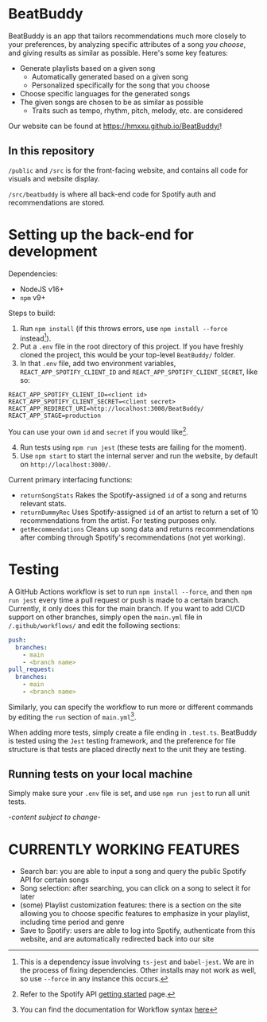 # BeatBuddy
BeatBuddy is an app that tailors recommendations much more closely to your preferences, by analyzing specific attributes of a song *you choose*, and giving results as similar as possible. Here's some key features:
* Generate playlists based on a given song
	* Automatically generated based on a given song
	* Personalized specifically for the song that you choose
* Choose specific languages for the generated songs
* The given songs are chosen to be as similar as possible
	* Traits such as tempo, rhythm, pitch, melody, etc. are considered

Our website can be found at https://hmxxu.github.io/BeatBuddy/!

## In this repository
`/public` and `/src` is for the front-facing website, and contains all code for visuals and website display.

`/src/beatbuddy` is where all back-end code for Spotify auth and recommendations are stored.

# Setting up the back-end for development
Dependencies: 
- NodeJS v16+
- `npm` v9+

Steps to build:
1. Run `npm install` (if this throws errors, use `npm install --force` instead[^1]).
2. Put a `.env` file in the root directory of this project. If you have freshly cloned the project, this would be your top-level `BeatBuddy/` folder.
3. In that `.env` file, add two environment variables, `REACT_APP_SPOTIFY_CLIENT_ID` and `REACT_APP_SPOTIFY_CLIENT_SECRET`, like so:
  ```.env
  REACT_APP_SPOTIFY_CLIENT_ID=<client id>
  REACT_APP_SPOTIFY_CLIENT_SECRET=<client secret>
  REACT_APP_REDIRECT_URI=http://localhost:3000/BeatBuddy/
  REACT_APP_STAGE=production
  ```
You can use your own `id` and `secret` if you would like[^2].

4. Run tests using `npm run jest` (these tests are failing for the moment).
5. Use `npm start` to start the internal server and run the website, by default on `http://localhost:3000/`.

Current primary interfacing functions:
* `returnSongStats` Rakes the Spotify-assigned `id` of a song and returns relevant stats.
* `returnDummyRec` Uses Spotify-assigned `id` of an artist to return a set of 10 recommendations from the artist. For testing purposes only.
* `getRecommendations` Cleans up song data and returns recommendations after combing through Spotify's recommendations (not yet working).

# Testing
A GitHub Actions workflow is set to run `npm install --force`, and then `npm run jest` every time a pull request or push is made to a certain branch. Currently, it only does this for the main branch. If you want to add CI/CD support on other branches, simply open the `main.yml` file in `/.github/workflows/` and edit the following sections:
  ```yml
  push:
    branches:
      - main
      - <branch name>
  pull_request:
    branches: 
      - main
      - <branch name>
  ```
Similarly, you can specify the workflow to run more or different commands by editing the `run` section of `main.yml`[^3]. 
  
When adding more tests, simply create a file ending in `.test.ts`. BeatBuddy is tested using the `Jest` testing framework, and the preference for file structure is that tests are placed directly next to the unit they are testing.

## Running tests on your local machine
Simply make sure your `.env` file is set, and use `npm run jest` to run all unit tests.

*-content subject to change-*

# CURRENTLY WORKING FEATURES
* Search bar: you are able to input a song and query the public Spotify API for certain songs
* Song selection: after searching, you can click on a song to select it for later
* (some) Playlist customization features: there is a section on the site allowing you to choose specific features to emphasize in your playlist, including time period and genre
* Save to Spotify: users are able to log into Spotify, authenticate from this website, and are automatically redirected back into our site

[^1]: This is a dependency issue involving `ts-jest` and `babel-jest`. We are in the process of fixing dependencies. Other installs may not work as well, so use `--force` in any instance this occurs.
[^2]: Refer to the Spotify API [getting started](https://developer.spotify.com/documentation/web-api/tutorials/getting-started) page.
[^3]: You can find the documentation for Workflow syntax [here](https://docs.github.com/en/actions/using-workflows/workflow-syntax-for-github-actions)

